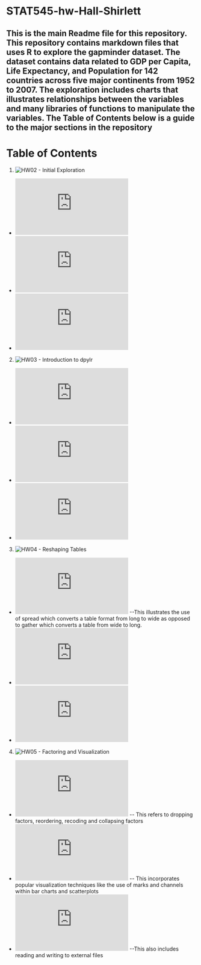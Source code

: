# STAT545-hw-Hall-Shirlett

This is the main Readme file for this repository. This repository contains markdown files that uses R to explore the gapminder dataset. The dataset contains data related to GDP per Capita, Life Expectancy, and Population for 142 countries across five major continents from 1952 to 2007. The exploration includes charts that illustrates relationships between the variables and many libraries of functions to manipulate the variables. The Table of Contents below is a guide to the major sections in the repository
---
# Table of Contents
1. ![HW02 - Initial Exploration](https://github.com/Shirlett/STAT545-hw-Hall-Shirlett/tree/master/HW02)
  + ![Smell Test the Data](https://github.com/Shirlett/STAT545-hw-Hall-Shirlett/blob/master/HW02/Gapminder_Explore.md#smell-test-the-data)
  + ![Explore the Variables](https://github.com/Shirlett/STAT545-hw-Hall-Shirlett/blob/master/HW02/Gapminder_Explore.md#explore-individual-variables)
  + ![Scatterplots](https://github.com/Shirlett/STAT545-hw-Hall-Shirlett/blob/master/HW02/Gapminder_Explore.md#scatterplot)
2.  ![HW03 - Introduction to dpylr](https://github.com/Shirlett/STAT545-hw-Hall-Shirlett/tree/master/HW03)
  + ![Get the Maximum and Minimum Values](https://github.com/Shirlett/STAT545-hw-Hall-Shirlett/blob/master/HW03/STAT545A_HW03.md#get-the-maximum-and-minimum-of-gdp-per-capita-for-all-continents)
  + ![Find the spread of values](https://github.com/Shirlett/STAT545-hw-Hall-Shirlett/blob/master/HW03/STAT545A_HW03.md#look-at-the-spread-of-gdp-per-capita-within-the-continents)
  + ![Change of Variables over Time](https://github.com/Shirlett/STAT545-hw-Hall-Shirlett/blob/master/HW03/STAT545A_HW03.md#how-is-life-expectancy-changing-over-time-on-different-continents)
3.  ![HW04 - Reshaping Tables](https://github.com/Shirlett/STAT545-hw-Hall-Shirlett/tree/master/HW04)
  +  ![Spreading - Long to Wide](https://github.com/Shirlett/STAT545-hw-Hall-Shirlett/blob/master/HW04/STAT545-HW04.md#reshaping)
  --This illustrates the use of spread which converts a table format from long to wide as opposed to gather which converts a table from wide to long.
  +  ![Joining Tables](https://github.com/Shirlett/STAT545-hw-Hall-Shirlett/blob/master/HW04/STAT545-HW04.md#activity-1---explore-different-types-of-join-between-gapminder-and-new-dataframe)
  +  ![Merging and Matching Tables](https://github.com/Shirlett/STAT545-hw-Hall-Shirlett/blob/master/HW04/STAT545-HW04.md#activity-3---merging-and-matching)
4.  ![HW05 - Factoring and Visualization](https://github.com/Shirlett/STAT545-hw-Hall-Shirlett/tree/master/HW05)
  + ![Factor Management](https://github.com/Shirlett/STAT545-hw-Hall-Shirlett/blob/master/HW05/STAT545-HW05.md#factor-management) -- This refers to dropping factors, reordering, recoding and collapsing factors
  + ![Visualization Techniques](https://github.com/Shirlett/STAT545-hw-Hall-Shirlett/blob/master/HW05/STAT545-HW05.md#visualization-with-stacked-chart)
  -- This incorporates popular visualization techniques like the use of marks and channels within bar charts and scatterplots
  + ![Graphic Devices](https://github.com/Shirlett/STAT545-hw-Hall-Shirlett/blob/master/HW05/STAT545-HW05.md#graphic-devices)
  --This also includes reading and writing to external files
